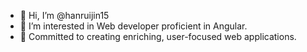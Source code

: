 - 👋 Hi, I’m @hanruijin15
- 👀 I’m interested in Web developer proficient in Angular.
- 🌱  Committed to creating enriching, user-focused web applications.
